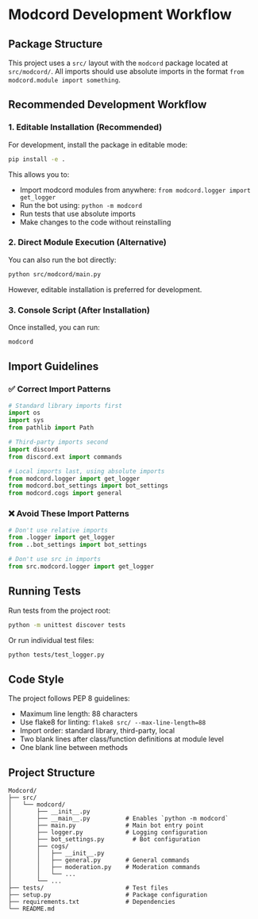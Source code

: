 # Modcord Development Workflow

## Package Structure

This project uses a `src/` layout with the `modcord` package located at `src/modcord/`. All imports should use absolute imports in the format `from modcord.module import something`.

## Recommended Development Workflow

### 1. Editable Installation (Recommended)

For development, install the package in editable mode:

```bash
pip install -e .
```

This allows you to:
- Import modcord modules from anywhere: `from modcord.logger import get_logger`
- Run the bot using: `python -m modcord`
- Run tests that use absolute imports
- Make changes to the code without reinstalling

### 2. Direct Module Execution (Alternative)

You can also run the bot directly:

```bash
python src/modcord/main.py
```

However, editable installation is preferred for development.

### 3. Console Script (After Installation)

Once installed, you can run:

```bash
modcord
```

## Import Guidelines

### ✅ Correct Import Patterns

```python
# Standard library imports first
import os
import sys
from pathlib import Path

# Third-party imports second
import discord
from discord.ext import commands

# Local imports last, using absolute imports
from modcord.logger import get_logger
from modcord.bot_settings import bot_settings
from modcord.cogs import general
```

### ❌ Avoid These Import Patterns

```python
# Don't use relative imports
from .logger import get_logger
from ..bot_settings import bot_settings

# Don't use src in imports
from src.modcord.logger import get_logger
```

## Running Tests

Run tests from the project root:

```bash
python -m unittest discover tests
```

Or run individual test files:

```bash
python tests/test_logger.py
```

## Code Style

The project follows PEP 8 guidelines:
- Maximum line length: 88 characters
- Use flake8 for linting: `flake8 src/ --max-line-length=88`
- Import order: standard library, third-party, local
- Two blank lines after class/function definitions at module level
- One blank line between methods

## Project Structure

```
Modcord/
├── src/
│   └── modcord/
│       ├── __init__.py
│       ├── __main__.py          # Enables `python -m modcord`
│       ├── main.py              # Main bot entry point
│       ├── logger.py            # Logging configuration
│       ├── bot_settings.py        # Bot configuration
│       ├── cogs/
│       │   ├── __init__.py
│       │   ├── general.py       # General commands
│       │   ├── moderation.py    # Moderation commands
│       │   └── ...
│       └── ...
├── tests/                       # Test files
├── setup.py                     # Package configuration
├── requirements.txt             # Dependencies
└── README.md
```